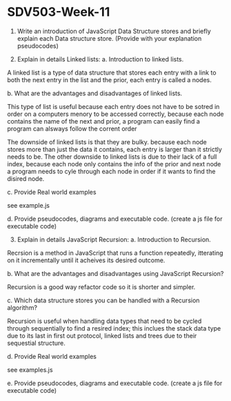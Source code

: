 # SDV503-Week-11
1.	Write an introduction of JavaScript Data Structure stores and briefly explain each Data structure store. (Provide with your explanation pseudocodes)  



2.	Explain in details Linked lists:
a.	Introduction to linked lists.

A linked list is a type of data structure that stores each entry with a link to both the next entry in the list and the prior, each entry is called a nodes.

b.	What are the advantages and disadvantages of linked lists.

This type of list is useful because each entry does not have to be sotred in order on a computers menory to be accessed correctly, because each node contains the name of the next and prior, a program can easily find a program can alsways follow the corrent order

The downside of linked lists is that they are bulky. because each node stores more than just the data it contains, each entry is larger than it strictly needs to be. The other downside to linked lists is due to their lack of a full index, because each node only contains the info of the prior and next node a program needs to cyle through each node in order if it wants to find the disired node.

c.	Provide Real world examples

see example.js

d.	Provide pseudocodes, diagrams and executable code. (create a js file for executable code)



3.	Explain in details JavaScript Recursion:
a.	Introduction to Recursion.

Recrsion is a method in JavaScript that runs a function repeatedly, itterating on it incrementally until it acheives its desired outcome. 

b.	What are the advantages and disadvantages using JavaScript Recursion?

Recursion is a good way refactor code so it is shorter and simpler.

c.	Which data structure stores you can be handled with a Recursion algorithm?

Recursion is useful when handling data types that need to be cycled through sequentially to find a resired index; this inclues the stack data type due to its last in first out protocol, linked lists and trees due to their sequestial structure.


d.	 Provide Real world examples

see examples.js

e.	Provide pseudocodes, diagrams and executable code. (create a js file for executable code)


